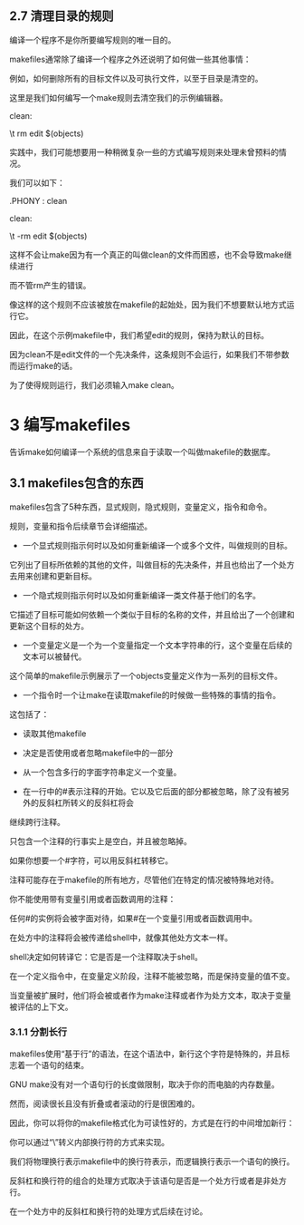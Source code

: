 
## 2.7 清理目录的规则

编译一个程序不是你所要编写规则的唯一目的。

makefiles通常除了编译一个程序之外还说明了如何做一些其他事情：

例如，如何删除所有的目标文件以及可执行文件，以至于目录是清空的。

这里是我们如何编写一个make规则去清空我们的示例编辑器。

clean:

\t rm edit $(objects)

实践中，我们可能想要用一种稍微复杂一些的方式编写规则来处理未曾预料的情况。

我们可以如下：

.PHONY : clean

clean:

\t -rm edit $(objects)

这样不会让make因为有一个真正的叫做clean的文件而困惑，也不会导致make继续进行

而不管rm产生的错误。

像这样的这个规则不应该被放在makefile的起始处，因为我们不想要默认地方式运行它。

因此，在这个示例makefile中，我们希望edit的规则，保持为默认的目标。

因为clean不是edit文件的一个先决条件，这条规则不会运行，如果我们不带参数而运行make的话。

为了使得规则运行，我们必须输入make clean。



# 3 编写makefiles

告诉make如何编译一个系统的信息来自于读取一个叫做makefile的数据库。

## 3.1 makefiles包含的东西

makefiles包含了5种东西，显式规则，隐式规则，变量定义，指令和命令。

规则，变量和指令后续章节会详细描述。

- 一个显式规则指示何时以及如何重新编译一个或多个文件，叫做规则的目标。

它列出了目标所依赖的其他的文件，叫做目标的先决条件，并且也给出了一个处方去用来创建和更新目标。

- 一个隐式规则指示何时以及如何重新编译一类文件基于他们的名字。

它描述了目标可能如何依赖一个类似于目标的名称的文件，并且给出了一个创建和更新这个目标的处方。

- 一个变量定义是一个为一个变量指定一个文本字符串的行，这个变量在后续的文本可以被替代。

这个简单的makefile示例展示了一个objects变量定义作为一系列的目标文件。

- 一个指令时一个让make在读取makefile的时候做一些特殊的事情的指令。

这包括了：

  - 读取其他makefile

  - 决定是否使用或者忽略makefile中的一部分

  - 从一个包含多行的字面字符串定义一个变量。

- 在一行中的#表示注释的开始。它以及它后面的部分都被忽略，除了没有被另外的反斜杠所转义的反斜杠将会

继续跨行注释。

只包含一个注释的行事实上是空白，并且被忽略掉。

如果你想要一个#字符，可以用反斜杠转移它。

注释可能存在于makefile的所有地方，尽管他们在特定的情况被特殊地对待。

你不能使用带有变量引用或者函数调用的注释：

任何#的实例将会被字面对待，如果#在一个变量引用或者函数调用中。

在处方中的注释将会被传递给shell中，就像其他处方文本一样。

shell决定如何转译它：它是否是一个注释取决于shell。

在一个定义指令中，在变量定义阶段，注释不能被忽略，而是保持变量的值不变。

当变量被扩展时，他们将会被或者作为make注释或者作为处方文本，取决于变量被评估的上下文。

### 3.1.1 分割长行

makefiles使用“基于行”的语法，在这个语法中，新行这个字符是特殊的，并且标志着一个语句的结束。

GNU make没有对一个语句行的长度做限制，取决于你的而电脑的内存数量。

然而，阅读很长且没有折叠或者滚动的行是很困难的。

因此，你可以将你的makefile格式化为可读性好的，方式是在行的中间增加新行：

你可以通过“\”转义内部换行符的方式来实现。

我们将物理换行表示makefile中的换行符表示，而逻辑换行表示一个语句的换行。

反斜杠和换行符的组合的处理方式取决于该语句是否是一个处方行或者是非处方行。

在一个处方中的反斜杠和换行符的处理方式后续在讨论。

































